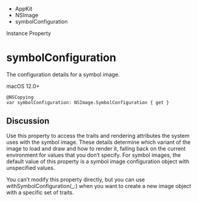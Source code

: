 

- AppKit
- NSImage
-  symbolConfiguration 

Instance Property

# symbolConfiguration

The configuration details for a symbol image.

macOS 12.0+

``` source
@NSCopying
var symbolConfiguration: NSImage.SymbolConfiguration { get }
```

## Discussion

Use this property to access the traits and rendering attributes the system uses with the symbol image. These details determine which variant of the image to load and draw and how to render it, falling back on the current environment for values that you don’t specify. For symbol images, the default value of this property is a symbol image configuration object with unspecified values.

You can’t modify this property directly, but you can use withSymbolConfiguration(_:) when you want to create a new image object with a specific set of traits.

